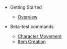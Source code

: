 * Getting Started

  * [Overview](/)

* Beta-test commands
  * [Character Movement](tutorials/beta-test-movement.md)
  * [Item Creation](tutorials/beta-tests-items.md)
